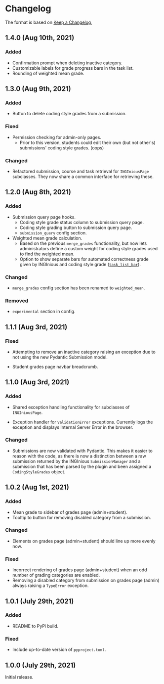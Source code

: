# Changelog

The format is based on [Keep a Changelog](https://keepachangelog.com/en/1.0.0/),

## 1.4.0 (Aug 10th, 2021)

### Added

- Confirmation prompt when deleting inactive category.
- Customizable labels for grade progress bars in the task list.
- Rounding of weighted mean grade.

## 1.3.0 (Aug 9th, 2021)

### Added

- Button to delete coding style grades from a submission.

### Fixed

- Permission checking for admin-only pages.
    - Prior to this version, students could edit their own (but not other's) submissions' coding style grades. (oops)

### Changed

- Refactored submission, course and task retrieval for `INGIniousPage` subclasses. They now share a common interface for retrieving these.

## 1.2.0 (Aug 8th, 2021)

### Added

- Submission query page hooks.
    - Coding style grade status column to submission query page.
    - Coding style grading button to submission query page.
    - `submission_query` config section.
- Weighted mean grade calculation.
    - Based on the previous `merge_grades` functionality, but now lets administrators define a custom weight for coding style grades used to find the weighted mean.
    - Option to show separate bars for automated correctness grade given by INGInious and coding style grade ([`task_list_bar`](https://pederha.github.io/inginious-coding-style/configuration/#task_list_bar)).

### Changed

- `merge_grades` config section has been renamed to `weighted_mean`.

### Removed

- `experimental` section in config.

## 1.1.1 (Aug 3rd, 2021)

### Fixed

- Attempting to remove an inactive category raising an exception due to not using the new Pydantic Submission model.

- Student grades page navbar breadcrumb.

## 1.1.0 (Aug 3rd, 2021)

### Added

- Shared exception handling functionality for subclasses of `INGIniousPage`.

- Exception handler for `ValidationError` exceptions. Currently logs the exception and displays Internal Server Error in the browser.

### Changed

- Submissions are now validated with Pydantic. This makes it easier to reason with the code, as there is now a distinction between a raw submission returned by the INGInious `SubmissionManager` and a submission that has been parsed by the plugin and been assigned a `CodingStyleGrades` object.

## 1.0.2 (Aug 1st, 2021)

### Added
- Mean grade to sidebar of grades page (admin+student).
- Tooltip to button for removing disabled category from a submission.

### Changed
- Elements on grades page (admin+student) should line up more evenly now.


### Fixed
- Incorrect rendering of grades page (admin+student) when an odd number of grading categories are enabled.
- Removing a disabled category from submission on grades page (admin) always raising a `TypeError` exception.

## 1.0.1 (July 29th, 2021)

### Added
- README to PyPi build.

### Fixed
- Include up-to-date version of `pyproject.toml`.

## 1.0.0 (July 29th, 2021)

Initial release.
